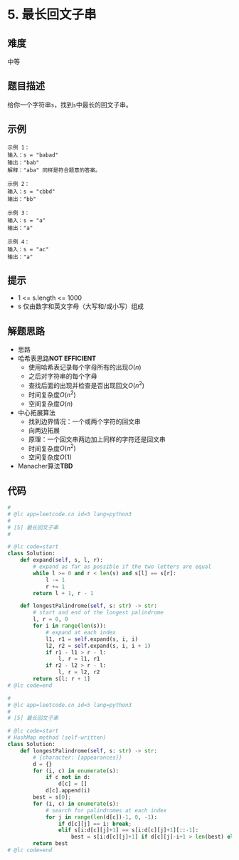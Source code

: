 # 5. 最长回文子串
## 难度
中等  
  
## 题目描述
给你一个字符串`s`，找到`s`中最长的回文子串。  
  
## 示例
```
示例 1：
输入：s = "babad"
输出："bab"
解释："aba" 同样是符合题意的答案。

示例 2：
输入：s = "cbbd"
输出："bb"

示例 3：
输入：s = "a"
输出："a"

示例 4：
输入：s = "ac"
输出："a"
```
  
## 提示
- 1 <= s.length <= 1000  
- s 仅由数字和英文字母（大写和/或小写）组成  
  
## 解题思路 
- 思路  
- 哈希表思路**NOT EFFICIENT**  
  - 使用哈希表记录每个字母所有的出现$O(n)$
  - 之后对字符串的每个字母
  - 查找后面的出现并检查是否出现回文$O(n^2)$
  - 时间复杂度$O(n^2)$
  - 空间复杂度$O(n)$
- 中心拓展算法
  - 找到边界情况：一个或两个字符的回文串
  - 向两边拓展
  - 原理：一个回文串两边加上同样的字符还是回文串
  - 时间复杂度$O(n^2)$
  - 空间复杂度$O(1)$
- Manacher算法**TBD**
  
## 代码
``` python
#
# @lc app=leetcode.cn id=5 lang=python3
#
# [5] 最长回文子串
#

# @lc code=start
class Solution:
    def expand(self, s, l, r):
        # expand as far as possible if the two letters are equal
        while l >= 0 and r < len(s) and s[l] == s[r]:
            l -= 1
            r += 1
        return l + 1, r - 1

    def longestPalindrome(self, s: str) -> str:
        # start and end of the longest palindrome
        l, r = 0, 0
        for i in range(len(s)):
            # expand at each index
            l1, r1 = self.expand(s, i, i)
            l2, r2 = self.expand(s, i, i + 1)
            if r1 - l1 > r - l:
                l, r = l1, r1
            if r2 - l2 > r - l:
                l, r = l2, r2
        return s[l: r + 1]
# @lc code=end


```  
  
```python
#
# @lc app=leetcode.cn id=5 lang=python3
#
# [5] 最长回文子串

# @lc code=start
# HashMap method (self-written)
class Solution:
    def longestPalindrome(self, s: str) -> str:
        # {character: [appearances]}
        d = {}
        for (i, c) in enumerate(s):
            if c not in d:
                d[c] = []
            d[c].append(i)
        best = s[0];
        for (i, c) in enumerate(s):
            # search for palindromes at each index
            for j in range(len(d[c])-1, 0, -1):
                if d[c][j] == i: break;
                elif s[i:d[c][j]+1] == s[i:d[c][j]+1][::-1]:
                    best = s[i:d[c][j]+1] if d[c][j]-i+1 > len(best) else best
        return best
# @lc code=end


```  
  